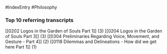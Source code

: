 #IndexEntry #Philosophy

### Top 10 referring transcripts
[[0202 Logos in the Garden of Souls Part 1]] (3)
[[0204 Logos in the Garden of Souls Part 3]] (3)
[[0304 Preliminaries Regarding Voice, Movement, and Gesture - Part 4]] (2)
[[0118 Dilemmas and Delineations - How did we get here Part 1]] (1)

